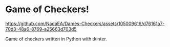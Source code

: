 # Game of Checkers!




https://github.com/NadaEA/Dames-Checkers/assets/105009616/d76161a7-70d3-48a6-8769-a25663d703d5



Game of checkers written in Python with tkinter.

